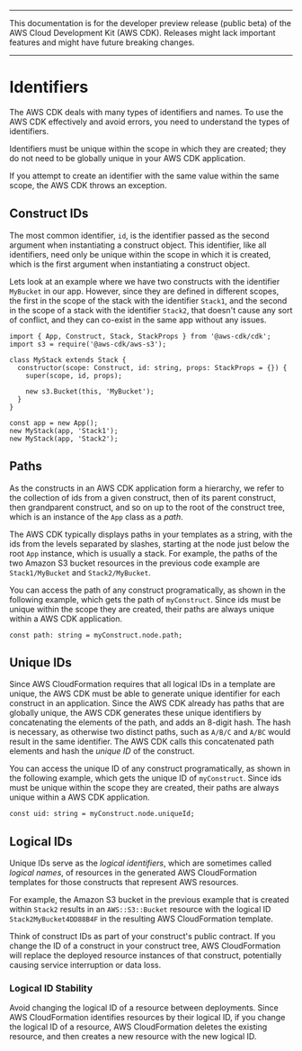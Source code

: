 --------

This documentation is for the developer preview release \(public beta\) of the AWS Cloud Development Kit \(AWS CDK\)\. Releases might lack important features and might have future breaking changes\.

--------

# Identifiers<a name="identifiers"></a>

The AWS CDK deals with many types of identifiers and names\. To use the AWS CDK effectively and avoid errors, you need to understand the types of identifiers\.

Identifiers must be unique within the scope in which they are created; they do not need to be globally unique in your AWS CDK application\.

If you attempt to create an identifier with the same value within the same scope, the AWS CDK throws an exception\.

## Construct IDs<a name="identifiers_construct_ids"></a>

The most common identifier, `id`, is the identifier passed as the second argument when instantiating a construct object\. This identifier, like all identifiers, need only be unique within the scope in which it is created, which is the first argument when instantiating a construct object\.

Lets look at an example where we have two constructs with the identifier `MyBucket` in our app\. However, since they are defined in different scopes, the first in the scope of the stack with the identifier `Stack1`, and the second in the scope of a stack with the identifier `Stack2`, that doesn't cause any sort of conflict, and they can co\-exist in the same app without any issues\.

```
import { App, Construct, Stack, StackProps } from '@aws-cdk/cdk';
import s3 = require('@aws-cdk/aws-s3');

class MyStack extends Stack {
  constructor(scope: Construct, id: string, props: StackProps = {}) {
    super(scope, id, props);

    new s3.Bucket(this, 'MyBucket');
  }
}

const app = new App();
new MyStack(app, 'Stack1');
new MyStack(app, 'Stack2');
```

## Paths<a name="identifiers_paths"></a>

As the constructs in an AWS CDK application form a hierarchy, we refer to the collection of ids from a given construct, then of its parent construct, then grandparent construct, and so on up to the root of the construct tree, which is an instance of the `App` class as a *path*\.

The AWS CDK typically displays paths in your templates as a string, with the ids from the levels separated by slashes, starting at the node just below the root `App` instance, which is usually a stack\. For example, the paths of the two Amazon S3 bucket resources in the previous code example are `Stack1/MyBucket` and `Stack2/MyBucket`\.

You can access the path of any construct programatically, as shown in the following example, which gets the path of `myConstruct`\. Since ids must be unique within the scope they are created, their paths are always unique within a AWS CDK application\.

```
const path: string = myConstruct.node.path;
```

## Unique IDs<a name="identifiers_unique_ids"></a>

Since AWS CloudFormation requires that all logical IDs in a template are unique, the AWS CDK must be able to generate unique identifier for each construct in an application\. Since the AWS CDK already has paths that are globally unique, the AWS CDK generates these unique identifiers by concatenating the elements of the path, and adds an 8\-digit hash\. The hash is necessary, as otherwise two distinct paths, such as `A/B/C` and `A/BC` would result in the same identifier\. The AWS CDK calls this concatenated path elements and hash the *unique ID* of the construct\.

You can access the unique ID of any construct programatically, as shown in the following example, which gets the unique ID of `myConstruct`\. Since ids must be unique within the scope they are created, their paths are always unique within a AWS CDK application\.

```
const uid: string = myConstruct.node.uniqueId;
```

## Logical IDs<a name="identifiers_logical_ids"></a>

Unique IDs serve as the *logical identifiers*, which are sometimes called *logical names*, of resources in the generated AWS CloudFormation templates for those constructs that represent AWS resources\.

For example, the Amazon S3 bucket in the previous example that is created within `Stack2` results in an `AWS::S3::Bucket` resource with the logical ID `Stack2MyBucket4DD88B4F` in the resulting AWS CloudFormation template\.

Think of construct IDs as part of your construct's public contract\. If you change the ID of a construct in your construct tree, AWS CloudFormation will replace the deployed resource instances of that construct, potentially causing service interruption or data loss\.

### Logical ID Stability<a name="identifiers_logical_id_stability"></a>

Avoid changing the logical ID of a resource between deployments\. Since AWS CloudFormation identifies resources by their logical ID, if you change the logical ID of a resource, AWS CloudFormation deletes the existing resource, and then creates a new resource with the new logical ID\.